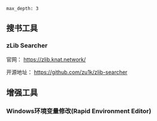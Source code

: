 
```toc
max_depth: 3
```

## 搜书工具

### zLib Searcher

官网：
	https://zlib.knat.network/

开源地址：
	https://github.com/zu1k/zlib-searcher

## 增强工具

### Windows环境变量修改(Rapid Environment Editor)


